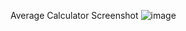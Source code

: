 Average Calculator Screenshot
![image](https://github.com/user-attachments/assets/c770c33b-8219-4cb3-a630-6a33f4e221cb)
